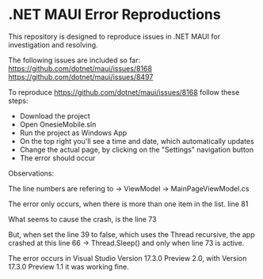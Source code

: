 # .NET MAUI Error Reproductions

This repository is designed to reproduce issues in .NET MAUI for investigation and resolving.

The following issues are included so far: <br>
https://github.com/dotnet/maui/issues/8168<br>
https://github.com/dotnet/maui/issues/8497

To reproduce https://github.com/dotnet/maui/issues/8168 follow these steps:

- Download the project
- Open OnesieMobile.sln
- Run the project as Windows App
- On the top right you'll see a time and date, which automatically updates
- Change the actual page, by clicking on the "Settings" navigation button
- The error should occur


Observations:

The line numbers are refering to -> ViewModel -> MainPageViewModel.cs

The error only occurs, when there is more than one item in the list. 
line 81

What seems to cause the crash, is the line 73

But, when set the line 39 to false, which uses the
Thread recursive, the app crashed at this line 66 -> Thread.Sleep()
and only when line 73 is active.

The error occurs in Visual Studio Version 17.3.0 Preview 2.0, 
with Version 17.3.0 Preview 1.1 it was working fine.


